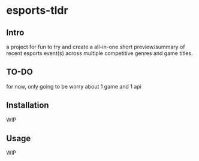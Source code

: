 # esports-tldr
## Intro
a project for fun to try and create a all-in-one short preview/summary of recent esports event(s) across multiple competitive genres and game titles.

## TO-DO
for now, only going to be worry about 1 game and 1 api

## Installation
WIP

## Usage
WIP
